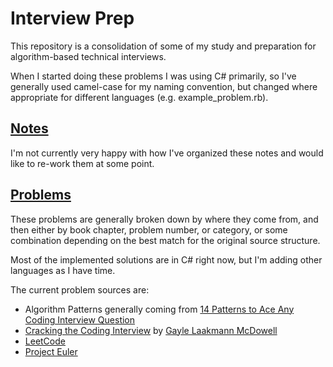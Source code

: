 # Interview Prep

This repository is a consolidation of some of my study and preparation for algorithm-based technical interviews. 

When I started doing these problems I was using C# primarily, so I've generally used camel-case for my naming convention, but changed where appropriate for different languages (e.g. example_problem.rb).

## [Notes](https://github.com/eander01/InterviewPrep/tree/main/Notes)
I'm not currently very happy with how I've organized these notes and would like to re-work them at some point.

## [Problems](https://github.com/eander01/InterviewPrep/tree/main/Problems)
These problems are generally broken down by where they come from, and then either by book chapter, problem number, or category, or some combination depending on the best match for the original source structure.

Most of the implemented solutions are in C# right now, but I'm adding other languages as I have time.

The current problem sources are:
* Algorithm Patterns generally coming from [14 Patterns to Ace Any Coding Interview Question](https://hackernoon.com/14-patterns-to-ace-any-coding-interview-question-c5bb3357f6ed)
* [Cracking the Coding Interview](https://www.amazon.com/Cracking-Coding-Interview-Programming-Questions/dp/0984782850) by [Gayle Laakmann McDowell](https://www.gayle.com/)
* [LeetCode](https://leetcode.com/problemset/all/)
* [Project Euler](https://projecteuler.info/problems)
